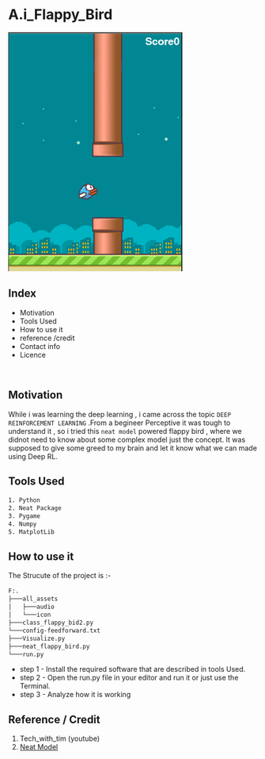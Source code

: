 #   **A.i_Flappy_Bird**

 


![Main](all_assets/main.png)

## **Index**

*   Motivation
*   Tools Used
*   How to use it 
*   reference /credit
*   Contact info
*   Licence

<br>

## **Motivation**

While i was learning the deep learning , i came across the topic `DEEP REINFORCEMENT LEARNING` .From a begineer Perceptive it was tough to understand it , so i tried this `neat model` powered flappy bird , where we didnot need to know about some complex model just the concept. It was supposed to give some greed to my brain and let it know what we can made using Deep RL.


## **Tools Used** 

    1. Python
    2. Neat Package
    3. Pygame 
    4. Numpy 
    5. MatplotLib

## **How to use it** 

The Strucute of the project is :- 
```
F:.
├───all_assets
│   ├───audio
│   └───icon
├───class_flappy_bid2.py
└───config-feedforward.txt 
├───Visualize.py 
├───neat_flappy_bird.py
└───run.py

```

* step 1 - Install the required software that are described in tools Used.
* step 2 - Open the run.py file in your editor and run it or just use the Terminal.
* step 3 - Analyze how it is working 


## **Reference / Credit**
1. Tech_with_tim (youtube)
2. [Neat Model](https://neat-python.readthedocs.io/en/latest/)
